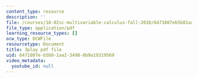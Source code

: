 ```yaml
---
content_type: resource
description: ''
file: /courses/18-02sc-multivariable-calculus-fall-2010/6471807eb5b01aa234986b9a19319569_4kPz8aqm5yE.pdf
file_type: application/pdf
learning_resource_types: []
ocw_type: OCWFile
resourcetype: Document
title: 3play pdf file
uid: 6471807e-b5b0-1aa2-3498-6b9a19319569
video_metadata:
  youtube_id: null
---
```

